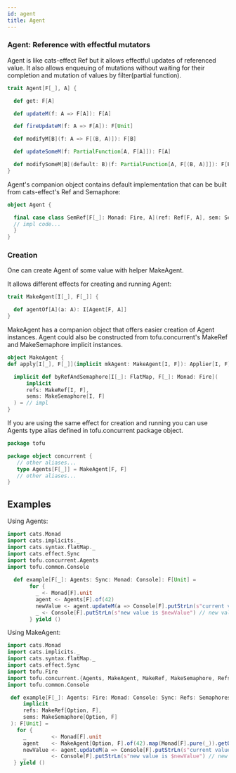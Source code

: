 ```yaml
---
id: agent
title: Agent
---
```


 ### Agent: Reference with effectful mutators
 
 Agent is like cats-effect Ref but it allows effectful updates of referenced value. 
 It also allows enqueuing of mutations without waiting for their completion 
 and mutation of values by filter(partial function). 
 
 ```scala
 trait Agent[F[_], A] {
 
   def get: F[A]
 
   def updateM(f: A => F[A]): F[A]
 
   def fireUpdateM(f: A => F[A]): F[Unit]
 
   def modifyM[B](f: A => F[(B, A)]): F[B]
 
   def updateSomeM(f: PartialFunction[A, F[A]]): F[A]
 
   def modifySomeM[B](default: B)(f: PartialFunction[A, F[(B, A)]]): F[B]
 }
 ```
 
 Agent's companion object contains default implementation 
 that can be built from cats-effect's Ref and Semaphore:
 
 ```scala
 object Agent {
 
   final case class SemRef[F[_]: Monad: Fire, A](ref: Ref[F, A], sem: Semaphore[F]) extends Agent[F, A] {
   // impl code...
   }
}
 ```
 
 ### Creation
 
 One can create Agent of some value with helper MakeAgent. 
 
 It allows different effects for creating and running Agent:  
 
 ```scala
 trait MakeAgent[I[_], F[_]] {

   def agentOf[A](a: A): I[Agent[F, A]]
 }
 ```
 MakeAgent has a companion object that offers easier creation of Agent instances.
 Agent could also be constructed from tofu.concurrent's MakeRef and MakeSemaphore implicit instances.
```scala
object MakeAgent {
def apply[I[_], F[_]](implicit mkAgent: MakeAgent[I, F]): Applier[I, F] = // impl

  implicit def byRefAndSemaphore[I[_]: FlatMap, F[_]: Monad: Fire](
      implicit
      refs: MakeRef[I, F],
      sems: MakeSemaphore[I, F]
  ) = // impl
}
```
 If you are using the same effect for creation and running 
 you can use Agents type alias defined in tofu.concurrent package object.
 ```scala
package tofu

package object concurrent {
    // other aliases...
    type Agents[F[_]] = MakeAgent[F, F]
    // other aliases...
}
```
 
 ## Examples
 Using Agents:
 
 ```scala
import cats.Monad
import cats.implicits._
import cats.syntax.flatMap._
import cats.effect.Sync
import tofu.concurrent.Agents
import tofu.common.Console
  
   def example[F[_]: Agents: Sync: Monad: Console]: F[Unit] =
        for {
          _ <- Monad[F].unit
          agent <- Agents[F].of(42)
          newValue <- agent.updateM(a => Console[F].putStrLn(s"current value is $a") *> Monad[F].pure(a + 27))
          _ <- Console[F].putStrLn(s"new value is $newValue") // new value is 69
        } yield ()
 ```
 Using MakeAgent:
 
 ```scala
import cats.Monad
import cats.implicits._
import cats.syntax.flatMap._
import cats.effect.Sync
import tofu.Fire
import tofu.concurrent.{Agents, MakeAgent, MakeRef, MakeSemaphore, Refs, Semaphores}
import tofu.common.Console
 
  def example[F[_]: Agents: Fire: Monad: Console: Sync: Refs: Semaphores](
      implicit
      refs: MakeRef[Option, F],
      sems: MakeSemaphore[Option, F]
  ): F[Unit] =
    for {
      _        <- Monad[F].unit
      agent    <- MakeAgent[Option, F].of(42).map(Monad[F].pure(_)).getOrElse(Agents[F].of(42))
      newValue <- agent.updateM(a => Console[F].putStrLn(s"current value is $a") *> Monad[F].pure(a + 27))
      _        <- Console[F].putStrLn(s"new value is $newValue") // new value is 69
   } yield ()
``` 
